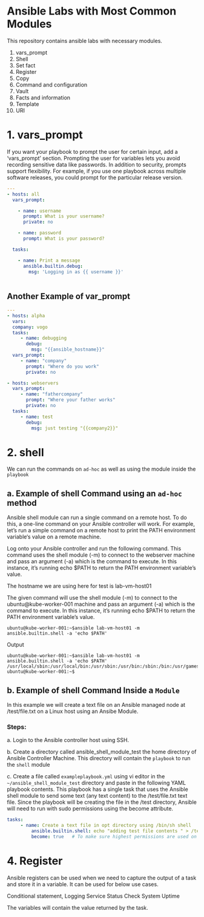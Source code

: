 # Ansible Labs with Most Common Modules

This repository contains ansible labs with necessary modules.

1. vars_prompt
2. Shell
3. Set fact
4. Register
5. Copy
6. Command and configuration
7. Vault
8. Facts and information
9. Template
10. URI




# 1. vars_prompt

If you want your playbook to prompt the user for certain input, add a ‘vars_prompt’ section. Prompting the user for variables lets you avoid recording sensitive data like passwords. In addition to security, prompts support flexibility. For example, if you use one playbook across multiple software releases, you could prompt for the particular release version.

```yml
---
- hosts: all
  vars_prompt:

    - name: username
      prompt: What is your username?
      private: no

    - name: password
      prompt: What is your password?

  tasks:

    - name: Print a message
      ansible.builtin.debug:
        msg: 'Logging in as {{ username }}'
        
```


## Another Example of var_prompt


```yml
---
- hosts: alpha
  vars:
  company: vogo
  tasks:
     - name: debugging
       debug:
         msg: "{{ansible_hostname}}"
  vars_prompt:
     - name: "company"
       prompt: "Where do you work"
       private: no

- hosts: webservers
  vars_prompt:
     - name: "fathercompany"
       prompt: "Where your father works"
       private: no
  tasks:
     - name: test
       debug:
         msg: just testing "{{company2}}"

```




# 2. shell 
We can run the commands on `ad-hoc` as well as using the module inside the `playbook`

## a. Example of shell Command using an `ad-hoc` method

Ansible shell module can run a single command on a remote host. To do this, a one-line command on your Ansible controller will work. For example, let’s run a simple command on a remote host to print the PATH environment variable‘s value on a remote machine.

Log onto your Ansible controller and run the following command. This command uses the shell module (-m) to connect to the webserver machine and pass an argument (-a) which is the command to execute. In this instance, it’s running echo $PATH to return the PATH environment variable’s value.

The hostname we are using here for test is lab-vm-host01  

The given command will use the shell module (-m) to connect to the ubuntu@kube-worker-001 machine and pass an argument (-a) which is the command to execute. 
In this instance, it’s running echo $PATH to return the PATH environment variable’s value.

```
ubuntu@kube-worker-001:~$ansible lab-vm-host01 -m ansible.builtin.shell -a 'echo $PATH' 
```
Output

```
ubuntu@kube-worker-001:~$ansible lab-vm-host01 -m ansible.builtin.shell -a 'echo $PATH' 
/usr/local/sbin:/usr/local/bin:/usr/sbin:/usr/bin:/sbin:/bin:/usr/games:/usr/local/games:/snap/bin
ubuntu@kube-worker-001:~$
```


## b. Example of shell Command Inside a `Module`

In this example 
we will create a text file on an Ansible managed node at /test/file.txt on a Linux host using an Ansibe Module.


### Steps:
a. Login to the Ansible controller host using SSH.

b. Create a directory called ansible_shell_module_test the home directory of Ansible Controller Machine. 
This directory will contain the `playbook` to run the `shell` module

c. Create a file called `exampleplaybook.yml` using vi editor in the `~/ansible_shell_module_test` directory and paste in the following YAML playbook contents.
This playbook has a single task that uses the Ansible shell module to send some text (any text content) to the /test/file.txt text file.
Since the playbook will be creating the file in the /test directory, Ansible will need to run with sudo permissions using the become attribute.

```yml
tasks:
     - name: Create a text file in opt directory using /bin/sh shell
         ansible.builtin.shell: echo "adding test file contents " > /test/file.txt
         become: true   # To make sure highest permissions are used on the remote host
```


# 4. Register

Ansible registers can be  used when we need to capture the output of a task and store it in a variable.
It can be used for below use cases.

Conditional statement, 
Logging
Service Status Check
System Uptime

The variables will contain the value returned by the task.














